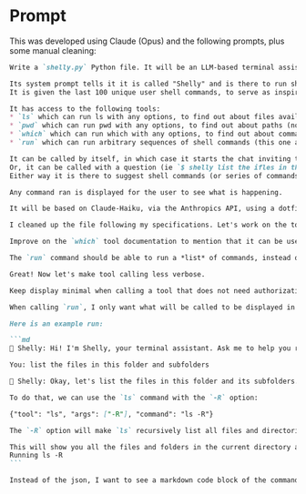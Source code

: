 # Prompt

This was developed using Claude (Opus) and the following prompts, plus some manual cleaning:

````md
Write a `shelly.py` Python file. It will be an LLM-based terminal assistant.

Its system prompt tells it it is called "Shelly" and is there to run shell commands for the user.
It is given the last 100 unique user shell commands, to serve as inspiration when running things for the user.

It has access to the following tools:
* `ls` which can run ls with any options, to find out about files available (no user validation needed)
* `pwd` which can run pwd with any options, to find out about paths (no user validation needed)
* `which` which can run which with any options, to find out about commands available (no user validation needed)
* `run` which can run arbitrary sequences of shell commands (this one asks for user validation, in case of a "no" the user is invited to explain why not so that the model can adjust)

It can be called by itself, in which case it starts the chat inviting the user to ask a question.
Or, it can be called with a question (ie `$ shelly list the ifles in the current folder`) in which case that question becomes the user's first message.
Either way it is there to suggest shell commands (or series of commands), explaining them, then trying to run them / having them validated by the user if need be.

Any command ran is displayed for the user to see what is happening.

It will be based on Claude-Haiku, via the Anthropics API, using a dotfile (`.env`) to load the credentials.
````

````md
I cleaned up the file following my specifications. Let's work on the tools a bit.

Improve on the `which` tool documentation to mention that it can be used to both locate a command, and ascertain whether it is available (ie, to see if a user has `convert` installed).

The `run` command should be able to run a *list* of commands, instead of being restricted to one. That way we can get a single validation from the user for a block of code.
````

````md
Great! Now let's make tool calling less verbose.

Keep display minimal when calling a tool that does not need authorization (`ls`, etc). Those can be a simple `Running ls -l` with nothing printed before, nor an output displayed.

When calling `run`, I only want what will be called to be displayed in a code block then, after the user accepts to run the tool, and the tool returns, the output to also be displayed.
````

````md
Here is an example run:

```md
🐚 Shelly: Hi! I'm Shelly, your terminal assistant. Ask me to help you run any shell commands!

You: list the files in this folder and subfolders

🐚 Shelly: Okay, let's list the files in this folder and its subfolders.

To do that, we can use the `ls` command with the `-R` option:

{"tool": "ls", "args": ["-R"], "command": "ls -R"}

The `-R` option will make `ls` recursively list all files and directories in the current directory and its subdirectories.

This will show you all the files and folders in the current directory and any subdirectories. Let me know if you need anything else!
Running ls -R
```

Instead of the json, I want to see a markdown code block of the command that will be run. Also since `ls` does not require authorization, no need to explain the command before running it.
````